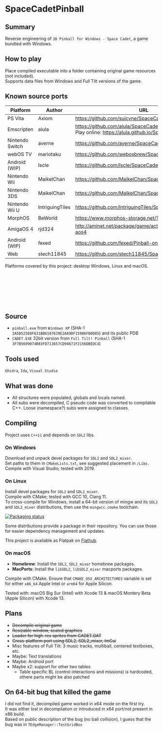 <!-- markdownlint-disable-file MD033 -->

# SpaceCadetPinball

## Summary

Reverse engineering of `3D Pinball for Windows - Space Cadet`, a game bundled with Windows.

## How to play

Place compiled executable into a folder containing original game resources (not included).\
Supports data files from Windows and Full Tilt versions of the game.

## Known source ports

| Platform           | Author          | URL                                                                                                        |
| ------------------ | --------------- | ---------------------------------------------------------------------------------------------------------- |
| PS Vita            | Axiom           | <https://github.com/suicvne/SpaceCadetPinball_Vita>                                                        |
| Emscripten         | alula           | <https://github.com/alula/SpaceCadetPinball> <br> Play online: <https://alula.github.io/SpaceCadetPinball> |
| Nintendo Switch    | averne          | <https://github.com/averne/SpaceCadetPinball-NX>                                                           |
| webOS TV           | mariotaku       | <https://github.com/webosbrew/SpaceCadetPinball>                                                           |
| Android (WIP)      | Iscle           | https://github.com/Iscle/SpaceCadetPinball                                                                 |
| Nintendo Wii       | MaikelChan      | https://github.com/MaikelChan/SpaceCadetPinball                                                            |
| Nintendo 3DS       | MaikelChan      | https://github.com/MaikelChan/SpaceCadetPinball/tree/3ds                                                   |
| Nintendo Wii U     | IntriguingTiles | https://github.com/IntriguingTiles/SpaceCadetPinball-WiiU                                                  |
| MorphOS            | BeWorld         | https://www.morphos-storage.net/?id=1688897                                                                |
| AmigaOS 4          | rjd324          | http://aminet.net/package/game/actio/spacecadetpinball-aos4                                                |
| Android (WIP)      | fexed           | https://github.com/fexed/Pinball-on-Android                                                                |
| Web                | stech11845      | https://github.com/stech11845/SpaceCadetPinball-web

Platforms covered by this project: desktop Windows, Linux and macOS.

<br>
<br>
<br>
<br>
<br>
<br>

## Source

* `pinball.exe` from `Windows XP` (SHA-1 `2A5B525E0F631BB6107639E2A69DF15986FB0D05`) and its public PDB
* `CADET.EXE` 32bit version from `Full Tilt! Pinball` (SHA-1 `3F7B5699074B83FD713657CD94671F2156DBEDC4`)

## Tools used

`Ghidra`, `Ida`, `Visual Studio`

## What was done

* All structures were populated, globals and locals named.
* All subs were decompiled, C pseudo code was converted to compilable C++. Loose (namespace?) subs were assigned to classes.

## Compiling

Project uses `C++11` and depends on `SDL2` libs.

### On Windows

Download and unpack devel packages for `SDL2` and `SDL2_mixer`.\
Set paths to them in `CMakeLists.txt`, see suggested placement in `/Libs`.\
Compile with Visual Studio; tested with 2019.

### On Linux

Install devel packages for `SDL2` and `SDL2_mixer`.\
Compile with CMake; tested with GCC 10, Clang 11.\
To cross-compile for Windows, install a 64-bit version of mingw and its `SDL2` and `SDL2_mixer` distributions, then use the `mingwcc.cmake` toolchain.

[![Packaging status](https://repology.org/badge/tiny-repos/spacecadetpinball.svg)](https://repology.org/project/spacecadetpinball/versions) 

Some distributions provide a package in their repository. You can use those for easier dependency management and updates.

This project is available as Flatpak on [Flathub](https://flathub.org/apps/details/com.github.k4zmu2a.spacecadetpinball).

### On macOS

* **Homebrew**: Install the `SDL2`, `SDL2_mixer` homebrew packages.
* **MacPorts**: Install the `libSDL2`, `libSDL2_mixer` macports packages.

Compile with CMake. Ensure that `CMAKE_OSX_ARCHITECTURES` variable is set for either `x86_64` Apple Intel or `arm64` for Apple Silicon.

Tested with: macOS Big Sur (Intel) with Xcode 13 & macOS Montery Beta (Apple Silicon) with Xcode 13.

## Plans

* ~~Decompile original game~~
* ~~Resizable window, scaled graphics~~
* ~~Loader for high-res sprites from CADET.DAT~~
* ~~Cross-platform port using SDL2, SDL2_mixer, ImGui~~
* Misc features of Full Tilt: 3 music tracks, multiball, centered textboxes, etc.
* Maybe: Text translations
* Maybe: Android port
* Maybe x2: support for other two tables
  * Table specific BL (control interactions and missions) is hardcoded, othere parts might be also patched

## On 64-bit bug that killed the game

I did not find it, decompiled game worked in x64 mode on the first try.\
It was either lost in decompilation or introduced in x64 port/not present in x86 build.\
Based on public description of the bug (no ball collision), I guess that the bug was in `TEdgeManager::TestGridBox`
